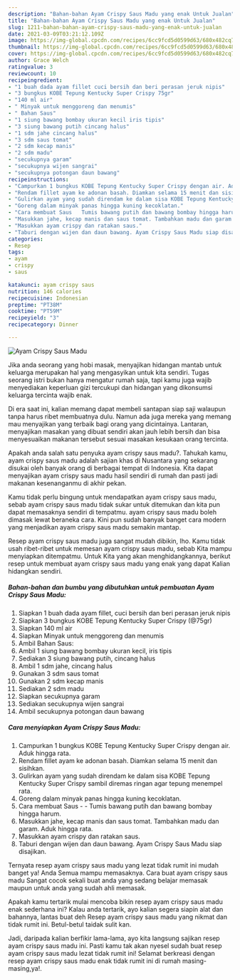 ```yaml
---
description: "Bahan-bahan Ayam Crispy Saus Madu yang enak Untuk Jualan"
title: "Bahan-bahan Ayam Crispy Saus Madu yang enak Untuk Jualan"
slug: 1211-bahan-bahan-ayam-crispy-saus-madu-yang-enak-untuk-jualan
date: 2021-03-09T03:21:12.109Z
image: https://img-global.cpcdn.com/recipes/6cc9fcd5d0599d63/680x482cq70/ayam-crispy-saus-madu-foto-resep-utama.jpg
thumbnail: https://img-global.cpcdn.com/recipes/6cc9fcd5d0599d63/680x482cq70/ayam-crispy-saus-madu-foto-resep-utama.jpg
cover: https://img-global.cpcdn.com/recipes/6cc9fcd5d0599d63/680x482cq70/ayam-crispy-saus-madu-foto-resep-utama.jpg
author: Grace Welch
ratingvalue: 3
reviewcount: 10
recipeingredient:
- "1 buah dada ayam fillet cuci bersih dan beri perasan jeruk nipis"
- "3 bungkus KOBE Tepung Kentucky Super Crispy 75gr"
- "140 ml air"
- " Minyak untuk menggoreng dan menumis"
- " Bahan Saus"
- "1 siung bawang bombay ukuran kecil iris tipis"
- "3 siung bawang putih cincang halus"
- "1 sdm jahe cincang halus"
- "3 sdm saus tomat"
- "2 sdm kecap manis"
- "2 sdm madu"
- "secukupnya garam"
- "secukupnya wijen sangrai"
- "secukupnya potongan daun bawang"
recipeinstructions:
- "Campurkan 1 bungkus KOBE Tepung Kentucky Super Crispy dengan air. Aduk hingga rata."
- "Rendam fillet ayam ke adonan basah. Diamkan selama 15 menit dan sisihkan."
- "Gulirkan ayam yang sudah direndam ke dalam sisa KOBE Tepung Kentucky Super Crispy sambil diremas ringan agar tepung menempel rata."
- "Goreng dalam minyak panas hingga kuning kecoklatan."
- "Cara membuat Saus   Tumis bawang putih dan bawang bombay hingga harum."
- "Masukkan jahe, kecap manis dan saus tomat. Tambahkan madu dan garam. Aduk hingga rata."
- "Masukkan ayam crispy dan ratakan saus."
- "Taburi dengan wijen dan daun bawang. Ayam Crispy Saus Madu siap disajikan."
categories:
- Resep
tags:
- ayam
- crispy
- saus

katakunci: ayam crispy saus 
nutrition: 146 calories
recipecuisine: Indonesian
preptime: "PT38M"
cooktime: "PT59M"
recipeyield: "3"
recipecategory: Dinner

---
```



![Ayam Crispy Saus Madu](https://img-global.cpcdn.com/recipes/6cc9fcd5d0599d63/680x482cq70/ayam-crispy-saus-madu-foto-resep-utama.jpg)

Jika anda seorang yang hobi masak, menyajikan hidangan mantab untuk keluarga merupakan hal yang mengasyikan untuk kita sendiri. Tugas seorang istri bukan hanya mengatur rumah saja, tapi kamu juga wajib menyediakan keperluan gizi tercukupi dan hidangan yang dikonsumsi keluarga tercinta wajib enak.

Di era  saat ini, kalian memang dapat membeli santapan siap saji walaupun tanpa harus ribet membuatnya dulu. Namun ada juga mereka yang memang mau menyajikan yang terbaik bagi orang yang dicintainya. Lantaran, menyajikan masakan yang dibuat sendiri akan jauh lebih bersih dan bisa menyesuaikan makanan tersebut sesuai masakan kesukaan orang tercinta. 



Apakah anda salah satu penyuka ayam crispy saus madu?. Tahukah kamu, ayam crispy saus madu adalah sajian khas di Nusantara yang sekarang disukai oleh banyak orang di berbagai tempat di Indonesia. Kita dapat menyajikan ayam crispy saus madu hasil sendiri di rumah dan pasti jadi makanan kesenanganmu di akhir pekan.

Kamu tidak perlu bingung untuk mendapatkan ayam crispy saus madu, sebab ayam crispy saus madu tidak sukar untuk ditemukan dan kita pun dapat memasaknya sendiri di tempatmu. ayam crispy saus madu boleh dimasak lewat beraneka cara. Kini pun sudah banyak banget cara modern yang menjadikan ayam crispy saus madu semakin mantap.

Resep ayam crispy saus madu juga sangat mudah dibikin, lho. Kamu tidak usah ribet-ribet untuk memesan ayam crispy saus madu, sebab Kita mampu menyiapkan ditempatmu. Untuk Kita yang akan menghidangkannya, berikut resep untuk membuat ayam crispy saus madu yang enak yang dapat Kalian hidangkan sendiri.

<!--inarticleads1-->

##### Bahan-bahan dan bumbu yang dibutuhkan untuk pembuatan Ayam Crispy Saus Madu:

1. Siapkan 1 buah dada ayam fillet, cuci bersih dan beri perasan jeruk nipis
1. Siapkan 3 bungkus KOBE Tepung Kentucky Super Crispy (@75gr)
1. Siapkan 140 ml air
1. Siapkan  Minyak untuk menggoreng dan menumis
1. Ambil  Bahan Saus:
1. Ambil 1 siung bawang bombay ukuran kecil, iris tipis
1. Sediakan 3 siung bawang putih, cincang halus
1. Ambil 1 sdm jahe, cincang halus
1. Gunakan 3 sdm saus tomat
1. Gunakan 2 sdm kecap manis
1. Sediakan 2 sdm madu
1. Siapkan secukupnya garam
1. Sediakan secukupnya wijen sangrai
1. Ambil secukupnya potongan daun bawang




<!--inarticleads2-->

##### Cara menyiapkan Ayam Crispy Saus Madu:

1. Campurkan 1 bungkus KOBE Tepung Kentucky Super Crispy dengan air. Aduk hingga rata.
1. Rendam fillet ayam ke adonan basah. Diamkan selama 15 menit dan sisihkan.
1. Gulirkan ayam yang sudah direndam ke dalam sisa KOBE Tepung Kentucky Super Crispy sambil diremas ringan agar tepung menempel rata.
1. Goreng dalam minyak panas hingga kuning kecoklatan.
1. Cara membuat Saus -  -  Tumis bawang putih dan bawang bombay hingga harum.
1. Masukkan jahe, kecap manis dan saus tomat. Tambahkan madu dan garam. Aduk hingga rata.
1. Masukkan ayam crispy dan ratakan saus.
1. Taburi dengan wijen dan daun bawang. Ayam Crispy Saus Madu siap disajikan.




Ternyata resep ayam crispy saus madu yang lezat tidak rumit ini mudah banget ya! Anda Semua mampu memasaknya. Cara buat ayam crispy saus madu Sangat cocok sekali buat anda yang sedang belajar memasak maupun untuk anda yang sudah ahli memasak.

Apakah kamu tertarik mulai mencoba bikin resep ayam crispy saus madu enak sederhana ini? Kalau anda tertarik, ayo kalian segera siapin alat dan bahannya, lantas buat deh Resep ayam crispy saus madu yang nikmat dan tidak rumit ini. Betul-betul taidak sulit kan. 

Jadi, daripada kalian berfikir lama-lama, ayo kita langsung sajikan resep ayam crispy saus madu ini. Pasti kamu tak akan nyesel sudah buat resep ayam crispy saus madu lezat tidak rumit ini! Selamat berkreasi dengan resep ayam crispy saus madu enak tidak rumit ini di rumah masing-masing,ya!.

